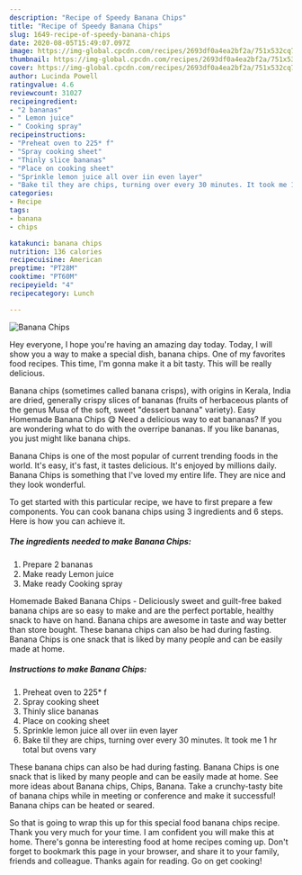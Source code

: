 ```yaml
---
description: "Recipe of Speedy Banana Chips"
title: "Recipe of Speedy Banana Chips"
slug: 1649-recipe-of-speedy-banana-chips
date: 2020-08-05T15:49:07.097Z
image: https://img-global.cpcdn.com/recipes/2693df0a4ea2bf2a/751x532cq70/banana-chips-recipe-main-photo.jpg
thumbnail: https://img-global.cpcdn.com/recipes/2693df0a4ea2bf2a/751x532cq70/banana-chips-recipe-main-photo.jpg
cover: https://img-global.cpcdn.com/recipes/2693df0a4ea2bf2a/751x532cq70/banana-chips-recipe-main-photo.jpg
author: Lucinda Powell
ratingvalue: 4.6
reviewcount: 31027
recipeingredient:
- "2 bananas"
- " Lemon juice"
- " Cooking spray"
recipeinstructions:
- "Preheat oven to 225* f"
- "Spray cooking sheet"
- "Thinly slice bananas"
- "Place on cooking sheet"
- "Sprinkle lemon juice all over iin even layer"
- "Bake til they are chips, turning over every 30 minutes. It took me 1 hr total but ovens vary"
categories:
- Recipe
tags:
- banana
- chips

katakunci: banana chips 
nutrition: 136 calories
recipecuisine: American
preptime: "PT28M"
cooktime: "PT60M"
recipeyield: "4"
recipecategory: Lunch

---
```



![Banana Chips](https://img-global.cpcdn.com/recipes/2693df0a4ea2bf2a/751x532cq70/banana-chips-recipe-main-photo.jpg)

Hey everyone, I hope you're having an amazing day today. Today, I will show you a way to make a special dish, banana chips. One of my favorites food recipes. This time, I'm gonna make it a bit tasty. This will be really delicious.

Banana chips (sometimes called banana crisps), with origins in Kerala, India are dried, generally crispy slices of bananas (fruits of herbaceous plants of the genus Musa of the soft, sweet &#34;dessert banana&#34; variety). Easy Homemade Banana Chips 😋 Need a delicious way to eat bananas? If you are wondering what to do with the overripe bananas. If you like bananas, you just might like banana chips.

Banana Chips is one of the most popular of current trending foods in the world. It's easy, it's fast, it tastes delicious. It's enjoyed by millions daily. Banana Chips is something that I've loved my entire life. They are nice and they look wonderful.


To get started with this particular recipe, we have to first prepare a few components. You can cook banana chips using 3 ingredients and 6 steps. Here is how you can achieve it.

<!--inarticleads1-->

##### The ingredients needed to make Banana Chips:

1. Prepare 2 bananas
1. Make ready  Lemon juice
1. Make ready  Cooking spray


Homemade Baked Banana Chips - Deliciously sweet and guilt-free baked banana chips are so easy to make and are the perfect portable, healthy snack to have on hand. Banana chips are awesome in taste and way better than store bought. These banana chips can also be had during fasting. Banana Chips is one snack that is liked by many people and can be easily made at home. 

<!--inarticleads2-->

##### Instructions to make Banana Chips:

1. Preheat oven to 225* f
1. Spray cooking sheet
1. Thinly slice bananas
1. Place on cooking sheet
1. Sprinkle lemon juice all over iin even layer
1. Bake til they are chips, turning over every 30 minutes. It took me 1 hr total but ovens vary


These banana chips can also be had during fasting. Banana Chips is one snack that is liked by many people and can be easily made at home. See more ideas about Banana chips, Chips, Banana. Take a crunchy-tasty bite of banana chips while in meeting or conference and make it successful! Banana chips can be heated or seared. 

So that is going to wrap this up for this special food banana chips recipe. Thank you very much for your time. I am confident you will make this at home. There's gonna be interesting food at home recipes coming up. Don't forget to bookmark this page in your browser, and share it to your family, friends and colleague. Thanks again for reading. Go on get cooking!
